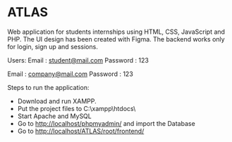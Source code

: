 # ATLAS

Web application for students internships using HTML, CSS, JavaScript and PHP. The UI design has been created with Figma.
The backend works only for login, sign up and sessions.

Users:
 Email : student@mail.com
 Password : 123

 Email : company@mail.com
 Password : 123

 Steps to run the application:
- Download and run XAMPP.
- Put the project files to C:\xampp\htdocs\
- Start Apache and MySQL
- Go to <http://localhost/phpmyadmin/> and import the Database
- Go to <http://localhost/ATLAS/root/frontend/>
